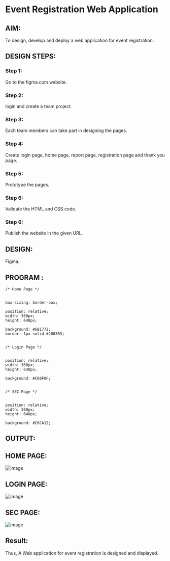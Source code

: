# Event Registration Web Application

## AIM:
To design, develop and deploy a web application for event registration.

## DESIGN STEPS:

### Step 1:

Go to the figma.com website.

### Step 2:

login and create a team project.

### Step 3:

Each team members can take part in designing the pages.

### Step 4:

Create login page, home page, report page, registration page and thank you page.

### Step 5:

Prototype the pages.

### Step 6:

Validate the HTML and CSS code.

### Step 6:

Publish the website in the given URL.

## DESIGN:

Figma.

## PROGRAM :
```
/* Home Page */


box-sizing: border-box;

position: relative;
width: 360px;
height: 640px;

background: #6B1772;
border: 1px solid #200303;


/* Login Page */


position: relative;
width: 360px;
height: 640px;

background: #C60F0F;


/* SEC Page */


position: relative;
width: 360px;
height: 640px;

background: #C6CA12;

```
## OUTPUT:
## HOME PAGE:
![image](https://github.com/VARSHINI22009118/event-registration/assets/119401150/24f12396-9c8a-4741-b93f-b0dac36ad3e9)
## LOGIN PAGE:
![image](https://github.com/VARSHINI22009118/event-registration/assets/119401150/91f94c30-3941-4cb9-b13a-dbc82bde8de3)

## SEC PAGE:
![image](https://github.com/VARSHINI22009118/event-registration/assets/119401150/86dc6afa-1598-446a-af23-dd848322b4f2)


## Result:
Thus, A Web application for event registration is designed and displayed.

